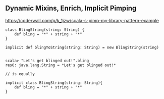 


## Dynamic Mixins, Enrich, Implicit Pimping

https://coderwall.com/p/k_1jzw/scala-s-pimp-my-library-pattern-example


    class BlingString(string: String) {
        def bling = "*" + string + "*"
    }

    implicit def blingYoString(string: String) = new BlingString(string)


    scala> "Let's get blinged out!".bling
    res0: java.lang.String = *Let's get blinged out!*

    // is equally

    implicit class BlingString(string: String){
        def bling = "*" + string + "*"
    }
